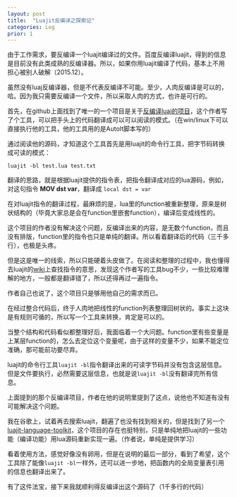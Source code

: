 ```yaml
---
layout: post
title:  "Luajit反编译之探索记"
categories: Log
prior: 1
---
```


由于工作需求，要反编译一个luajit编译过的文件。百度反编译luajit，得到的信息是目前没有此类成熟的反编译器。所以，如果你用luajit编译了代码，基本上不用担心被别人破解（2015.12）。

虽然没有luaj反编译器，但是不代表反编译不可能。至少，人肉反编译是可以的，哈。因为我只需要反编译一个文件，所以采取人肉的方式，也许是可行的。

首先，在github上面找到了唯一的一个项目是关于[反编译luaj的项目](https://github.com/bobsayshilol/luajit-decomp)，这个作者写了个工具，可以把手头上的代码翻译成可以可以阅读的模式。（在win/linux下可以直接执行他的工具，他的工具用的是AutoIt脚本写的）

通过阅读他的源码，才知道这个工具首先是用luajit的命令行工具，把字节码转换成可读的模式：

`luajit -bl test.lua test.txt`

翻译的思路，就是根据luajit提供的指令表，把指令翻译成对应的lua源码，例如， 对这句指令 **MOV	dst	var**，翻译成 `local dst = var`

在对luajit指令的翻译过程，最麻烦的是，lua里的function被重新整理，原来是树状结构的（毕竟大家总是会在function里嵌套function），编译后变成线性的。

这个项目的作者没有解决这个问题，反编译出来的内容，是无数个function，而且没有排版，function里的指令也只是单纯的翻译。所以看着翻译后的代码（三千多行），也极是头疼。

但是这是唯一的线索，所以只能硬着头皮做了。在阅读和整理的过程中，我也懂得去luajit的[wiki](http://wiki.luajit.org/Bytecode-2.0)上查找指令的意思，发现这个作者写的工具bug不少，一些比较难理解的地方，一般都是翻译错了，所以还得再过一遍指令。

作者自己也说了，这个项目只是够用他自己的需求而已。

在经过整合代码后，终于人肉地把线性的function列表整理回树状的。事实上这块是有规则可循的，所以写一个工具来转换，肯定是可以的。

当整个结构和代码看似都整理好后，我面临着一个大问题。function里有些变量是上某层function的，怎么去定位这个变量呢，由于这样的变量不少，如果不能定位准确，那可能前功要尽弃。

luajit的命令行工具`luajit -bl`指令翻译出来的可读字节码并没有包含这层信息。但是文件要执行，必然需要这层信息，也就是说`luajit -bl`没有翻译完所有信息。

上面提到的那个反编译项目，作者在他的说明里提到了这点，说他也不知道有没有可能解决这个问题。

我在谷歌上，试着再去搜索luajit，翻遍了也没有找到相关的，但是找到了另一个[luajit-language-toolkit](https://github.com/franko/luajit-lang-toolkit)，这个项目的存在也挺特别，只是单纯地把luajit的一些功能（编译功能）用lua源码重新实现一遍。（作者说，单纯是提供学习）

看着使用方法，感觉好像没有卵用，但是在说明的最后一部分，看到了希望，这个工具除了能像`luajit -bl`一样外，还可以进一步地，把函数内的全局变量表引用的信息也翻译出来了。

有了这件法宝，接下来我就顺利得反编译出这个源码了（1千多行的代码）
